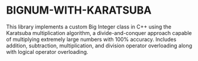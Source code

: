 # BIGNUM-WITH-KARATSUBA
This library implements a custom Big Integer class in C++ using the Karatsuba multiplication algorithm, a divide-and-conquer approach capable of multiplying extremely large numbers with 100% accuracy. Includes addition, subtraction, multiplication, and division operator overloading along with logical operator overloading.
